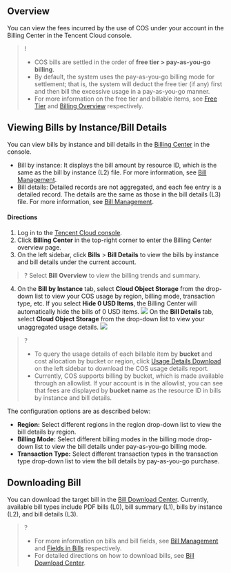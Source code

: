 ## Overview
You can view the fees incurred by the use of COS under your account in the Billing Center in the Tencent Cloud console.


>!
>- COS bills are settled in the order of **free tier > pay-as-you-go billing**.
> - By default, the system uses the pay-as-you-go billing mode for settlement; that is, the system will deduct the free tier (if any) first and then bill the excessive usage in a pay-as-you-go manner.
> - For more information on the free tier and billable items, see [Free Tier](https://intl.cloud.tencent.com/document/product/436/6240) and [Billing Overview](https://intl.cloud.tencent.com/document/product/436/16871) respectively.



## Viewing Bills by Instance/Bill Details


You can view bills by instance and bill details in the [Billing Center](https://console.cloud.tencent.com/expense/overview) in the console.

- Bill by instance: It displays the bill amount by resource ID, which is the same as the bill by instance (L2) file. For more information, see [Bill Management](https://www.tencentcloud.com/document/product/555/7430).
- Bill details: Detailed records are not aggregated, and each fee entry is a detailed record. The details are the same as those in the bill details (L3) file. For more information, see [Bill Management](https://www.tencentcloud.com/document/product/555/7430).





<span id="XBZD"></span>



#### Directions
1. Log in to the [Tencent Cloud console](https://console.cloud.tencent.com).
2. Click **Billing Center** in the top-right corner to enter the Billing Center overview page.
3. On the left sidebar, click **Bills** > **Bill Details** to view the bills by instance and bill details under the current account.
>? Select **Bill Overview** to view the billing trends and summary.
>
4. On the **Bill by Instance** tab, select **Cloud Object Storage** from the drop-down list to view your COS usage by region, billing mode, transaction type, etc. If you select **Hide 0 USD Items**, the Billing Center will automatically hide the bills of 0 USD items.
![](https://qcloudimg.tencent-cloud.cn/raw/d57e860dc2e1c482c6ba421c84cffb05.png)
On the **Bill Details** tab, select **Cloud Object Storage** from the drop-down list to view your unaggregated usage details.
![](https://qcloudimg.tencent-cloud.cn/raw/0e158dd0cf06ac91b4bbe30dfee2ca58.png)
>? 
>- To query the usage details of each billable item by **bucket** and cost allocation by bucket or region, click [Usage Details Download](https://console.cloud.tencent.com/expense/bill/dosageDownload) on the left sidebar to download the COS usage details report.
>- Currently, COS supports billing by bucket, which is made available through an allowlist. If your account is in the allowlist, you can see that fees are displayed by **bucket name** as the resource ID in bills by instance and bill details.
>
The configuration options are as described below:
 - **Region:** Select different regions in the region drop-down list to view the bill details by region.
 - **Billing Mode:** Select different billing modes in the billing mode drop-down list to view the bill details under pay-as-you-go billing mode.
 - **Transaction Type:** Select different transaction types in the transaction type drop-down list to view the bill details by pay-as-you-go purchase.





<span id="download"></span>

## Downloading Bill

You can download the target bill in the [Bill Download Center](https://console.cloud.tencent.com/expense/overview). Currently, available bill types include PDF bills (L0), bill summary (L1), bills by instance (L2), and bill details (L3).

>?
>- For more information on bills and bill fields, see [Bill Management](https://www.tencentcloud.com/document/product/555/7430) and [Fields in Bills](https://intl.cloud.tencent.com/document/product/555/37506) respectively.
>- For detailed directions on how to download bills, see [Bill Download Center](https://intl.cloud.tencent.com/document/product/555/44357).

